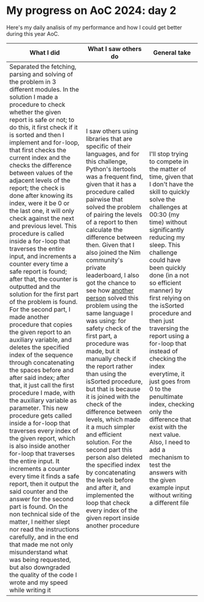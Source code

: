 # My progress on AoC 2024: day 2

Here's my daily analisis of my performance and how I could get better during this year AoC.

| What I did | What I saw others do | General take |
| ---------- | -------------------- | ------------ |
| Separated the fetching, parsing and solving of the problem in 3 different modules. In the solution I made a procedure to check whether the given report is safe or not; to do this, it first check if it is sorted and then I implement and for-loop, that first checks the current index and the checks the difference between values of the adjacent levels of the report; the check is done after knowing its index, were it be 0 or the last one, it will only check against the next and previous level. This procedure is called inside a for-loop that traverses the entire input, and increments a counter every time a safe report is found; after that, the counter is outputted and the solution for the first part of the problem is found. For the second part, I made another procedure that copies the given report to an auxiliary variable, and deletes the specified index of the sequence through concatenating the spaces before and after said index; after that, it just call the first procedure I made, with the auxiliary variable as parameter. This new procedure gets called inside a for-loop that traverses every index of the given report, which is also inside another for-loop that traverses the entire input. It increments a counter every time it finds a safe report, then it output the said counter and the answer for the second part is found. On the non technical side of the matter, I neither slept nor read the instructions carefully, and in the end that made me not only misunderstand what was being requested, but also downgraded the quality of the code I wrote and my speed while writing it | I saw others using libraries that are specific of their languages, and for this challenge, Python's itertools was a frequent find, given that it has a procedure called pairwise that solved the problem of pairing the levels of a report to then calculate the difference between then. Given that I also joined the Nim community's private leaderboard, I also got the chance to see how [another person](https://github.com/pietroppeter/advent-of-code-2024) solved this problem using the same language I was using: for safety check of the first part, a procedure was made, but it manually check if the report rather than using the isSorted procedure, but that is because it is joined with the check of the difference between levels, which made it a much simpler and efficient solution. For the second part this person also deleted the specified index by concatenating the levels before and after it, and implemented the loop that check every index of the given report inside another procedure | I'll stop trying to compete in the matter of time, given that I don't have the skill to quickly solve the challenges at 00:30 (my time) without significantly reducing my sleep. This challenge could have been quickly done (in a not so efficient manner) by first relying on the isSorted procedure and then just traversing the report using a for-loop that instead of checking the index everytime, it just goes from 0 to the penultimate index, checking only the difference that exist with the next value. Also, I need to add a mechanism to test the answers with the given example input without writing a different file |
